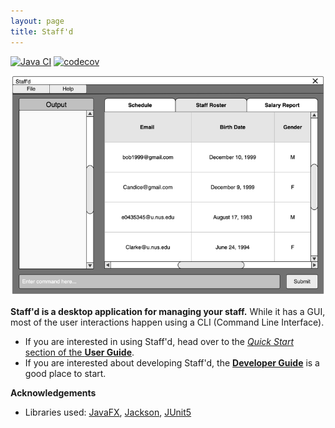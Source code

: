 ```yaml
---
layout: page
title: Staff'd
---
```


[![Java CI](https://github.com/AY2122S1-CS2103T-W11-2/tp/actions/workflows/gradle.yml/badge.svg)](https://github.com/AY2122S1-CS2103T-W11-2/tp/actions/workflows/gradle.yml)
[![codecov](https://codecov.io/gh/AY2122S1-CS2103T-W11-2/tp/branch/master/graph/badge.svg?token=VVZ5LZPCSV)](https://codecov.io/gh/AY2122S1-CS2103T-W11-2/tp)

![Ui](images/Ui.png)


**Staff'd is a desktop application for managing your staff.** While it has a GUI, most of the user interactions happen using a CLI (Command Line Interface).


* If you are interested in using Staff'd, head over to the [_Quick Start_ section of the **User Guide**](UserGuide.html#quick-start).
* If you are interested about developing Staff'd, the [**Developer Guide**](DeveloperGuide.html) is a good place to start.


**Acknowledgements**

* Libraries used: [JavaFX](https://openjfx.io/), [Jackson](https://github.com/FasterXML/jackson), [JUnit5](https://github.com/junit-team/junit5)
